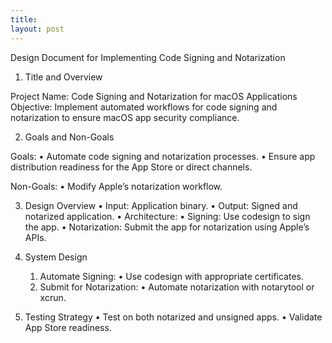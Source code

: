 ```yaml
---
title: 
layout: post
---
```


Design Document for Implementing Code Signing and Notarization

1. Title and Overview

Project Name: Code Signing and Notarization for macOS Applications
Objective:
Implement automated workflows for code signing and notarization to ensure macOS app security compliance.

2. Goals and Non-Goals

Goals:
	•	Automate code signing and notarization processes.
	•	Ensure app distribution readiness for the App Store or direct channels.

Non-Goals:
	•	Modify Apple’s notarization workflow.

3. Design Overview
	•	Input: Application binary.
	•	Output: Signed and notarized application.
	•	Architecture:
	•	Signing: Use codesign to sign the app.
	•	Notarization: Submit the app for notarization using Apple’s APIs.

4. System Design
	1.	Automate Signing:
	•	Use codesign with appropriate certificates.
	2.	Submit for Notarization:
	•	Automate notarization with notarytool or xcrun.

5. Testing Strategy
	•	Test on both notarized and unsigned apps.
	•	Validate App Store readiness.
